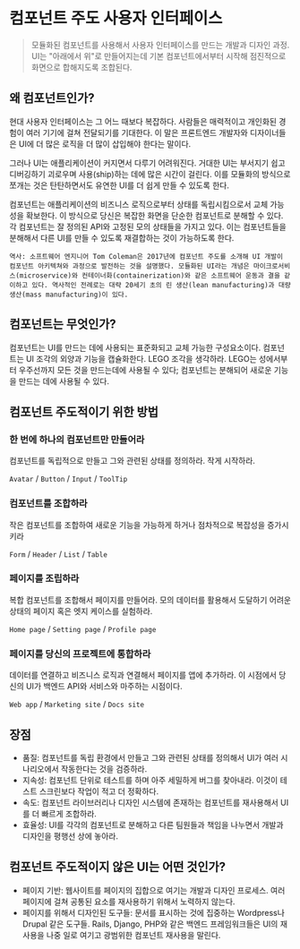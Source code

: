 # 컴포넌트 주도 사용자 인터페이스

> 모듈화된 컴포넌트를 사용해서 사용자 인터페이스를 만드는 개발과 디자인 과정. UI는 "아래에서 위"로 만들어지는데 기본 컴포넌트에서부터 시작해 점진적으로 화면으로 합해지도록 조합된다.

## 왜 컴포넌트인가?

현대 사용자 인터페이스는 그 어느 때보다 복잡하다. 사람들은 매력적이고 개인화된 경험이 여러 기기에 걸쳐 전달되기를 기대한다. 이 말은 프론트엔드 개발자와 디자이너들은 UI에 더 많은 로직을 더 많이 삽입해야 한다는 말이다.

그러나 UI는 애플리케이션이 커지면서 다루기 어려워진다. 거대한 UI는 부서지기 쉽고 디버깅하기 괴로우며 사용(ship)하는 데에 많은 시간이 걸린다. 이를 모듈화의 방식으로 쪼개는 것은 탄탄하면서도 유연한 UI를 더 쉽게 만들 수 있도록 한다.

컴포넌트는 애플리케이션의 비즈니스 로직으로부터 상태를 독립시킴으로서 교체 가능성을 확보한다. 이 방식으로 당신은 복잡한 화면을 단순한 컴포넌트로 분해할 수 있다. 각 컴포넌트는 잘 정의된 API와 고정된 모의 상태들을 가지고 있다. 이는 컴포넌트들을 분해해서 다른 UI를 만들 수 있도록 재결합하는 것이 가능하도록 한다.

```
역사: 소프트웨어 엔지니어 Tom Coleman은 2017년에 컴포넌트 주도를 소개해 UI 개발이 컴포넌트 아키텍쳐와 과정으로 발전하는 것을 설명했다. 모듈화된 UI라는 개념은 마이크로서비스(microservice)와 컨테이너화(containerization)와 같은 소프트웨어 운동과 결을 같이하고 있다. 역사적인 전례로는 대략 20세기 초의 린 생산(lean manufacturing)과 대량 생산(mass manufacturing)이 있다.
```

## 컴포넌트는 무엇인가?

컴포넌트는 UI를 만드는 데에 사용되는 표준화되고 교체 가능한 구성요소이다. 컴포넌트는 UI 조각의 외양과 기능을 캡슐화한다. LEGO 조각을 생각하라. LEGO는 성에서부터 우주선까지 모든 것을 만드는데에 사용될 수 있다; 컴포넌트는 분해되어 새로운 기능을 만드는 데에 사용될 수 있다.

## 컴포넌트 주도적이기 위한 방법

### 한 번에 하나의 컴포넌트만 만들어라

컴포넌트를 독립적으로 만들고 그와 관련된 상태를 정의하라. 작게 시작하라.

`Avatar` / `Button` / `Input` / `ToolTip`

### 컴포넌트를 조합하라

작은 컴포넌트를 조합하여 새로운 기능을 가능하게 하거나 점차적으로 복잡성을 증가시키라

`Form` / `Header` / `List` / `Table`

### 페이지를 조립하라

복합 컴포넌트를 조합해서 페이지를 만들어라. 모의 데이터를 활용해서 도달하기 어려운 상태의 페이지 혹은 엣지 케이스를 실험하라.

`Home page` / `Setting page` / `Profile page`

### 페이지를 당신의 프로젝트에 통합하라

데이터를 연결하고 비즈니스 로직과 연결해서 페이지를 앱에 추가하라. 이 시점에서 당신의 UI가 백엔드 API와 서비스와 마주하는 시점이다.

`Web app` / `Marketing site` / `Docs site`

## 장점

- 품질: 컴포넌트를 독립 환경에서 만들고 그와 관련된 상태를 정의해서 UI가 여러 시나리오에서 작동한다는 것을 검증하라.
- 지속성: 컴포넌트 단위로 테스트를 하며 아주 세밀하게 버그를 찾아내라. 이것이 테스트 스크린보다 작업이 적고 더 정확하다.
- 속도: 컴포넌트 라이브러리나 디자인 시스템에 존재하는 컴포넌트를 재사용해서 UI를 더 빠르게 조합하라.
- 효율성: UI를 각각의 컴포넌트로 분해하고 다른 팀원들과 책임을 나누면서 개발과 디자인을 평행선 상에 놓아라.

## 컴포넌트 주도적이지 않은 UI는 어떤 것인가?

- 페이지 기반: 웹사이트를 페이지의 집합으로 여기는 개발과 디자인 프로세스. 여러 페이지에 걸쳐 공통된 요소를 재사용하기 위해서 노력하지 않는다.
- 페이지를 위해서 디자인된 도구들: 문서를 표시하는 것에 집중하는 Wordpress나 Drupal 같은 도구들. Rails, Django, PHP와 같은 백엔드 프레임워크들은 UI의 재사용을 나중 일로 여기고 광범위한 컴포넌트 재사용을 말린다.
